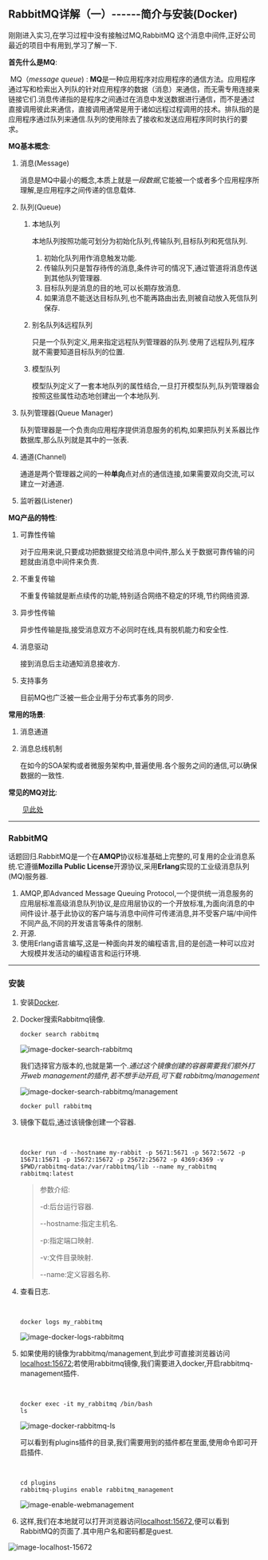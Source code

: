 ## RabbitMQ详解（一）------简介与安装(Docker) ##

刚刚进入实习,在学习过程中没有接触过MQ,RabbitMQ 这个消息中间件,正好公司最近的项目中有用到,学习了解一下.

**首先什么是MQ**:

​	MQ（*message queue*) : **MQ**是一种应用程序对应用程序的通信方法。应用程序通过写和检索出入列队的针对应用程序的数据（消息）来通信，而无需专用连接来链接它们.消息传递指的是程序之间通过在消息中发送数据进行通信，而不是通过直接调用彼此来通信，直接调用通常是用于诸如远程过程调用的技术。排队指的是应用程序通过队列来通信.队列的使用除去了接收和发送应用程序同时执行的要求。

**MQ基本概念**:

1. 消息(Message)

   消息是MQ中最小的概念,本质上就是*一段数据*,它能被一个或者多个应用程序所理解,是应用程序之间传递的信息载体.

2. 队列(Queue)

   1. 本地队列

      本地队列按照功能可划分为初始化队列,传输队列,目标队列和死信队列.

      1. 初始化队列用作消息触发功能.
      2. 传输队列只是暂存待传的消息,条件许可的情况下,通过管道将消息传送到其他队列管理器.
      3. 目标队列是消息的目的地,可以长期存放消息.
      4. 如果消息不能送达目标队列,也不能再路由出去,则被自动放入死信队列保存.

   2. 别名队列&amp;远程队列

      只是一个队列定义,用来指定远程队列管理器的队列.使用了远程队列,程序就不需要知道目标队列的位置.

   3. 模型队列

      模型队列定义了一套本地队列的属性结合,一旦打开模型队列,队列管理器会按照这些属性动态地创建出一个本地队列.

3. 队列管理器(Queue Manager)

   队列管理器是一个负责向应用程序提供消息服务的机构,如果把队列关系器比作数据库,那么队列就是其中的一张表.

4. 通道(Channel)

   通道是两个管理器之间的一种**单向**点对点的通信连接,如果需要双向交流,可以建立一对通道.

5. 监听器(Listener)

**MQ产品的特性**:

1. 可靠性传输

   对于应用来说,只要成功把数据提交给消息中间件,那么关于数据可靠传输的问题就由消息中间件来负责.

2. 不重复传输

   不重复传输就是断点续传的功能,特别适合网络不稳定的环境,节约网络资源.

3. 异步性传输

   异步性传输是指,接受消息双方不必同时在线,具有脱机能力和安全性.

4. 消息驱动

   接到消息后主动通知消息接收方.

5. 支持事务

   目前MQ也广泛被一些企业用于分布式事务的同步.

**常用的场景**:

1. 消息通道

2. 消息总线机制

   在如今的SOA架构或者微服务架构中,普遍使用.各个服务之间的通信,可以确保数据的一致性.

**常见的MQ对比**:

&emsp;&emsp;[见此处](www.baidu.com)

----



### RabbitMQ ###

​	话题回归.RabbitMQ是一个在**AMQP**协议标准基础上完整的,可复用的企业消息系统.它遵循**Mozilla Public License**开源协议,采用**Erlang**实现的工业级消息队列(MQ)服务器.

1. AMQP,即Advanced Message Queuing Protocol,一个提供统一消息服务的应用层标准高级消息队列协议,是应用层协议的一个开放标准,为面向消息的中间件设计.基于此协议的客户端与消息中间件可传递消息,并不受客户端/中间件不同产品,不同的开发语言等条件的限制.
2. 开源.
3. 使用Erlang语言编写,这是一种面向并发的编程语言,目的是创造一种可以应对大规模并发活动的编程语言和运行环境.

----



### 安装 ###

1. 安装[Docker](#).

2. Docker搜索Rabbitmq镜像.

   ```shell
   docker search rabbitmq
   ```

   ![image-docker-search-rabbitmq](https://raw.githubusercontent.com/KimTae-mu/MarkdownPhotos/master/RabbitMQ-1/image/docker-search.png)

   我们选择官方版本的,也就是第一个.*通过这个镜像创建的容器需要我们额外打开web management的插件,若不想手动开启,可下载 rabbitmq/management*

   ![image-docker-search-rabbitmq/management](https://raw.githubusercontent.com/KimTae-mu/MarkdownPhotos/master/RabbitMQ-1/image/docker-search2.png)

   ```shell
   docker pull rabbitmq
   ```

3. 镜像下载后,通过该镜像创建一个容器.

   ​	

   ```shell
   docker run -d --hostname my-rabbit -p 5671:5671 -p 5672:5672 -p 15671:15671 -p 15672:15672 -p 25672:25672 -p 4369:4369 -v $PWD/rabbitmq-data:/var/rabbitmq/lib --name my_rabbitmq rabbitmq:latest
   ```

   > 参数介绍:
   >
   > -d:后台运行容器.
   >
   > --hostname:指定主机名.
   >
   > -p:指定端口映射.
   >
   > -v:文件目录映射.
   >
   > --name:定义容器名称.

4. 查看日志.

   ​	

   ```shell
   docker logs my_rabbitmq
   ```

   ![image-docker-logs-rabbitmq](https://raw.githubusercontent.com/KimTae-mu/MarkdownPhotos/master/RabbitMQ-1/image/docker-logs-rabbitmq.png)

   

5. 如果使用的镜像为rabbitmq/management,到此步可直接浏览器访问[localhost:15672](http://localhost:15672);若使用rabbitmq镜像,我们需要进入docker,开启rabbitmq-management插件.

   ​	

   ```shell
   docker exec -it my_rabbitmq /bin/bash
   ls
   ```

   ![image-docker-rabbitmq-ls](https://raw.githubusercontent.com/KimTae-mu/MarkdownPhotos/master/RabbitMQ-1/image/rabbitmq-ls.png)

   可以看到有plugins插件的目录,我们需要用到的插件都在里面,使用命令即可开启插件.

   ​	

   ```shell
   cd plugins
   rabbitmq-plugins enable rabbitmq_management
   ```

   ![image-enable-webmanagement](https://raw.githubusercontent.com/KimTae-mu/MarkdownPhotos/master/RabbitMQ-1/image/enable-webmanagement.png)

6. 这样,我们在本地就可以打开浏览器访问[localhost:15672](http://localhost:15672),便可以看到RabbitMQ的页面了.其中用户名和密码都是guest.

![image-localhost-15672](https://raw.githubusercontent.com/KimTae-mu/MarkdownPhotos/master/RabbitMQ-1/image/localhost-15672.png)



